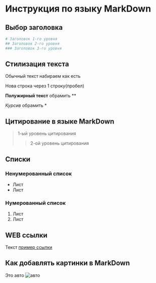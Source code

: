 # Инструкция по языку MarkDown

## Выбор заголовка
```sh
# Заголовок 1-го уровня
## Заголовок 2-го уровня
### Заголовок 3-го уровня
```

## Стилизация текста
Обычный текст набираем как есть

Нова строка через 1 строку(пробел)

**Полужирный текст** обрамить **

*Курсив* обрамить *

## Цитирование в языке MarkDown
> 1-ый уровень цитирования
>> 2-ой уровень цитирования

## Списки
### Ненумерованный список
* Лист 
* Лист
### Нумерованный список
1. Лист
2. Лист

## WEB ссылки
Текст [пример ссылки](http.example.com "Всплывающая подсказка")

## Как добавлять картинки в MarkDown
Это авто
![авто](avto.jpg)